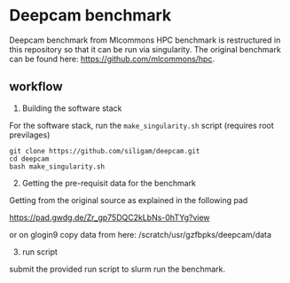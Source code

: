 # Deepcam benchmark 
Deepcam benchmark from Mlcommons HPC benchmark is restructured in this repository so that it can be run via singularity.
The original benchmark can be found here: https://github.com/mlcommons/hpc.

## workflow

1. Building the software stack

For the software stack, run the `make_singularity.sh` script (requires root previlages) 

```
git clone https://github.com/siligam/deepcam.git
cd deepcam
bash make_singularity.sh
```

2. Getting the pre-requisit data for the benchmark

Getting from the original source as explained in the following pad

https://pad.gwdg.de/Zr_gp75DQC2kLbNs-0hTYg?view

or on glogin9 copy data from here:
/scratch/usr/gzfbpks/deepcam/data

3. run script

submit the provided run script to slurm run the benchmark. 
